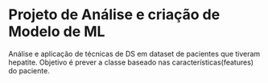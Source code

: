 # Projeto de Análise e criação de Modelo de ML
Análise e aplicação de técnicas de DS em dataset de pacientes que tiveram hepatite. Objetivo é prever a classe baseado nas características(features) do paciente.
